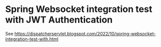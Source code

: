 # Spring Websocket integration test with JWT Authentication

See https://dispatcherservlet.blogspot.com/2022/10/spring-websocket-integration-test-with.html 
